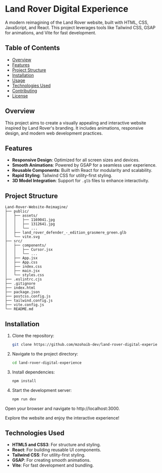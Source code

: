 # Land Rover Digital Experience

A modern reimagining of the Land Rover website, built with HTML, CSS, JavaScript, and React. This project leverages tools like Tailwind CSS, GSAP for animations, and Vite for fast development.

## Table of Contents

- [Overview](#overview)
- [Features](#features)
- [Project Structure](#project-structure)
- [Installation](#installation)
- [Usage](#usage)
- [Technologies Used](#technologies-used)
- [Contributing](#contributing)
- [License](#license)

## Overview

This project aims to create a visually appealing and interactive website inspired by Land Rover's branding. It includes animations, responsive design, and modern web development practices.

## Features

- **Responsive Design**: Optimized for all screen sizes and devices.
- **Smooth Animations**: Powered by GSAP for a seamless user experience.
- **Reusable Components**: Built with React for modularity and scalability.
- **Rapid Styling**: Tailwind CSS for utility-first styling.
- **3D Model Integration**: Support for `.glb` files to enhance interactivity.

## Project Structure

```plaintext
Land-Rover-Website-Reimagine/
├── public/
│   ├── assets/
│   │   ├── 1169041.jpg
│   │   ├── 1312641.jpg
│   │   └── ...
│   ├── land_rover_defender_-_edition_grasmere_green.glb
│   └── vite.svg
├── src/
│   ├── components/
│   │   ├── Cursor.jsx
│   │   └── ...
│   ├── App.jsx
│   ├── App.css
│   ├── index.css
│   ├── main.jsx
│   └── styles.css
├── .eslintrc.cjs
├── .gitignore
├── index.html
├── package.json
├── postcss.config.js
├── tailwind.config.js
├── vite.config.js
└── README.md
```

## Installation

1. Clone the repository:

   ```bash
   git clone https://github.com/mzohaib-dev/land-rover-digital-experience.git
   ```

2. Navigate to the project directory:

   ```bash
   cd land-rover-digital-experience
   ```

3. Install dependencies:

   ```bash
   npm install
   ```

4. Start the development server:
   ```bash
   npm run dev
   ```

Open your browser and navigate to http://localhost:3000.

Explore the website and enjoy the interactive experience!

## Technologies Used

- **HTML5 and CSS3**: For structure and styling.
- **React**: For building reusable UI components.
- **Tailwind CSS**: For utility-first styling.
- **GSAP**: For creating smooth animations.
- **Vite**: For fast development and bundling.

